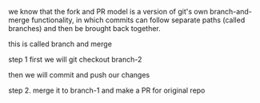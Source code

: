 we know that the fork and PR model is a version of git's own branch-and-merge functionality, in which commits can follow separate paths (called branches) and then be brought back together.

this is called branch and merge

step 1  first we will git checkout branch-2 

then we will commit and push our changes 

step 2. merge it to branch-1 and make a PR for original repo  

